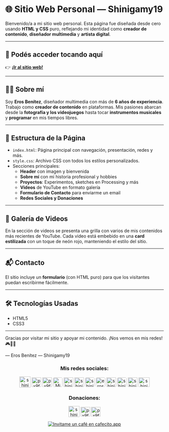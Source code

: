 # 🌐 Sitio Web Personal — Shinigamy19

Bienvenido/a a mi sitio web personal. Esta página fue diseñada desde cero usando **HTML y CSS** puro, reflejando mi identidad como **creador de contenido**, **diseñador multimedia** y **artista digital**.

---
## 🚀 Podés acceder tocando aquí

👉 **[¡Ir al sitio web!](https://shinigamy19.github.io/Pag-ejemplo-Shinigamy19/)**  


---

## 🧑‍💻 Sobre mí

Soy **Eros Benítez**, diseñador multimedia con más de **6 años de experiencia**. Trabajo como **creador de contenido** en plataformas.
Mis pasiones abarcan desde la **fotografía y los videojuegos** hasta tocar **instrumentos musicales** y **programar** en mis tiempos libres.

---

## 📁 Estructura de la Página

- `index.html`: Página principal con navegación, presentación, redes y más.
- `style.css`: Archivo CSS con todos los estilos personalizados.
- Secciones principales:
  - **Header** con imagen y bienvenida
  - **Sobre mí** con mi historia profesional y hobbies
  - **Proyectos**: Experimentos, sketches en Processing y más
  - **Videos** de YouTube en formato galería
  - **Formulario de Contacto** para enviarme un email
  - **Redes Sociales y Donaciones**

---

## 🎥 Galería de Videos

En la sección de videos se presenta una grilla con varios de mis contenidos más recientes de YouTube. Cada video está embebido en una **card estilizada** con un toque de neón rojo, manteniendo el estilo del sitio.

---

## 📬 Contacto

El sitio incluye un **formulario** (con HTML puro) para que los visitantes puedan escribirme fácilmente.

---
##  🛠️ Tecnologías Usadas
- HTML5
- CSS3
---
Gracias por visitar mi sitio y apoyar mi contenido.
¡Nos vemos en mis redes! 🎮🎥🎨

—
Eros Benítez — Shinigamy19

<h3 align="center">Mis redes sociales:</h3>
<p align="center">
<a href="https://www.youtube.com/c/shinigamy19" target="_blank" rel="noopener"><img align="center" src="https://raw.githubusercontent.com/rahuldkjain/github-profile-readme-generator/master/src/images/icons/Social/youtube.svg" alt="shinigamy19" height="35" width="35" title="Mi canal de Youtube" /></a>
<a href="https://twitch.tv/shinigamy_19" target="_blank" rel="noopener"><img align="center" src="https://img.icons8.com/external-justicon-flat-justicon/64/external-twitch-social-media-justicon-flat-justicon.png" alt="px9fcpbp3T" height="30" width="30" title="Mi canal de Twitch"/></a>
<a href="https://kick.com/shinigamy19" target="_blank" rel="noopener"><img align="center" src="https://img.freepik.com/premium-vector/kick-logo-vector-download-kick-streaming-icon-logo-vector-eps_691560-10814.jpg" alt="px9fcpbp3T" height="30" width="30" title="Mi canal de Kick"/></a>
<a href="https://discord.gg/px9fcpbp3T" target="_blank" rel="noopener"><img align="center" src="https://www.notebookcheck.org/fileadmin/Notebooks/News/_nc3/discord.jpeg" alt="Mi Server de Discord" title="Mi Server de Discord" height="30" width="30" style="border-radius: 4px 4px 4px 4px"  /></a>
<a href="https://instagram.com/shinigamy19_art" target="_blank" rel="noopener"><img align="center" src="https://upload.wikimedia.org/wikipedia/commons/thumb/e/e7/Instagram_logo_2016.svg/2048px-Instagram_logo_2016.svg.png" alt="shinigamy19_art" title="Mi instagram de Artista" height="30" width="30" /></a>
<a href="https://instagram.com/shinigamy19" target="_blank" rel="noopener"><img align="center" src="https://upload.wikimedia.org/wikipedia/commons/thumb/e/e7/Instagram_logo_2016.svg/2048px-Instagram_logo_2016.svg.png" title="Mi Intagram Personal" alt="shinigamy19" height="30" width="30" /></a>
<a href="https://www.tiktok.com/@shinigamy_19" target="_blank" rel="noopener"><img align="center" src="https://cdn4.iconfinder.com/data/icons/logos-brands-in-colors/2500/tiktok-icon-white-512.png" alt="shinigamy19" title="Mi Tiktok" height="30" width="30" style="border-radius: 4px 4px 4px 4px" /></a>
<a href="https://linkedin.com/in/eros-benitez" target="_blank" rel="noopener"><img align="center" src="https://upload.wikimedia.org/wikipedia/commons/thumb/c/ca/LinkedIn_logo_initials.png/640px-LinkedIn_logo_initials.png" alt="eros-benitez" title="Mi LinkedIn" height="30" width="30" style="border-radius: 4px 4px 4px 4px" /></a>
<a href="https://www.behance.net/shinigamy19" target="_blank" rel="noopener"><img align="center" src="https://raw.githubusercontent.com/rahuldkjain/github-profile-readme-generator/master/src/images/icons/Social/behance.svg" alt="shinigamy19" title="Mi Behance" height="30" width="30" /></a>
<a href="https://shinigamy19.itch.io/" target="_blank" rel="noopener"><img align="center" src="https://static.itch.io/images/app-icon.svg" alt="shinigamy19" title="Mi perfil de Itch" height="30" width="30" style="border-radius: 4px 4px 4px 4px" /></a>
<a href="https://fb.com/shinigamy19" target="_blank" rel="noopener"><img align="center" src="https://raw.githubusercontent.com/rahuldkjain/github-profile-readme-generator/master/src/images/icons/Social/facebook.svg" alt="shinigamy19" title="Mi facebook" height="30" width="30" /></a>
<a href="mailto:erosbenitezd@gmail.com" target="_blank" rel="noopener"><img align="center" src="https://upload.wikimedia.org/wikipedia/commons/thumb/8/8c/Gmail_Icon_%282013-2020%29.svg/2560px-Gmail_Icon_%282013-2020%29.svg.png" alt="shinigamy19" title="Mi Mail" height="30" width="35" /></a>

<div>
<h3 align="center">Donaciones:</h3>
<p align="center">
<a href="https://ceneka.net/mp/d/shinigamy19" target="_blank" rel="noopener"><img align="center" src="https://github.com/Shinigamy19/repo-svg-iconos/blob/main/Logos/Mercado%20Pago.png?raw=true" alt="shinigamy19" height="35" width="35" title="Donaciones Por Mercado Pago" /></a>
<a href="https://www.paypal.me/shinigamy19" target="_blank" rel="noopener"><img align="center" src="https://upload.wikimedia.org/wikipedia/commons/a/a4/Paypal_2014_logo.png" alt="px9fcpbp3T" height="30" width="30" title="Donaciones Por PayPal"/></a>
<a href="https://www.patreon.com/shinigamy19" target="_blank" rel="noopener"><img align="center" src="https://github.com/Shinigamy19/repo-svg-iconos/blob/main/Logos/Patreon.png" alt="px9fcpbp3T" height="30" width="30" title="Donaciones Por Patreon"/></a>

</p>
<p align="center">
<a href='https://cafecito.app/shinigamy19' rel='noopener' target='_blank'><img srcset='https://cdn.cafecito.app/imgs/buttons/button_6.png 1x, https://cdn.cafecito.app/imgs/buttons/button_6_2x.png 2x, https://cdn.cafecito.app/imgs/buttons/button_6_3.75x.png 3.75x' src='https://cdn.cafecito.app/imgs/buttons/button_6.png' alt='Invitame un café en cafecito.app' title="Donaciones Por Cafecito"/></a></p>
</div>